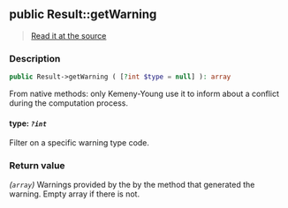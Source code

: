 ## public Result::getWarning

> [Read it at the source](https://github.com/julien-boudry/Condorcet/blob/master/src/Result.php#L337)

### Description    

```php
public Result->getWarning ( [?int $type = null] ): array
```

From native methods: only Kemeny-Young use it to inform about a conflict during the computation process.
    

#### **type:** *`?int`*   
Filter on a specific warning type code.    


### Return value   

*(`array`)* Warnings provided by the by the method that generated the warning. Empty array if there is not.

